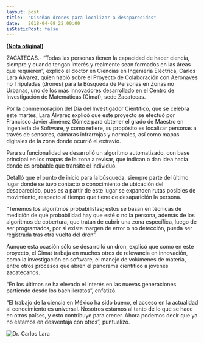 ```yaml
---
layout: post
title:  "Diseñan drones para localizar a desaparecidos"
date:   2018-04-09 22:00:00
isStaticPost: false
---
```


**([Nota otiginal](http://ntrzacatecas.com/2018/04/09/disenan-drones-para-localizar-a-desaparecidos/))**

ZACATECAS.- “Todas las personas tienen la capacidad de hacer ciencia, siempre y cuando tengan interés y realmente sean formados en las áreas que requieren”, explicó el doctor en Ciencias en Ingeniería Eléctrica, Carlos Lara Álvarez, quien habló sobre el Proyecto de Colaboración con Aeronaves no Tripuladas (drones) para la Búsqueda de Personas en Zonas no Urbanas, uno de los más innovadores desarrollado en el Centro de Investigación de Matemáticas (Cimat), sede Zacatecas.

Por la conmemoración del Día del Investigador Científico, que se celebra este martes, Lara Álvarez explicó que este proyecto se efectuó por Francisco Javier Jiménez Gómez para obtener el grado de Maestro en Ingeniería de Software, y como refiere, su propósito es localizar personas a través de sensores, cámaras infrarrojas y normales, así como mapas digitales de la zona donde ocurrió el extravío.

Para su funcionalidad se desarrolló un algoritmo automatizado, con base principal en los mapas de la zona a revisar, que indican o dan idea hacia donde es probable que transite el individuo.

Detalló que el punto de inicio para la búsqueda, siempre parte del último lugar donde se tuvo contacto o conocimiento de ubicación del desaparecido, pues es a partir de este lugar se expanden rutas posibles de movimiento, respecto al tiempo que tiene de desaparición la persona.

“Tenemos los algoritmos probabilistas; estos se basan en técnicas de medición de qué probabilidad hay que esté o no la persona, además de los algoritmos de cobertura, que tratan de cubrir una zona específica, luego de ser programados, por si existe margen de error o no detección, pueda ser registrada tras otra vuelta del dron”.

Aunque esta ocasión sólo se desarrolló un dron, explicó que como en este proyecto, el Cimat trabaja en muchos otros de relevancia en innovación, como la investigación en software, el manejo de volúmenes de materia, entre otros procesos que abren el panorama científico a jóvenes zacatecanos.

“En los últimos se ha elevado el interés en las nuevas generaciones partiendo desde los bachilleratos”, enfatizó.

“El trabajo de la ciencia en México ha sido bueno, el acceso en la actualidad al conocimiento es universal. Nosotros estamos al tanto de lo que se hace en otros países, y esto contribuye para crecer. Ahora podemos decir que ya no estamos en desventaja con otros”, puntualizó.

![Dr. Carlos Lara](http://ntrzacatecas.com/content/uploads/2018/04/proyecto-drones-en-cimat01-650x380.jpg)
